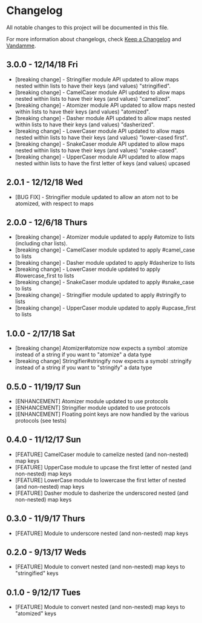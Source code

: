 # Changelog

All notable changes to this project will be documented in this file.

For more information about changelogs, check
[Keep a Changelog](http://keepachangelog.com) and
[Vandamme](http://tech-angels.github.io/vandamme).

## 3.0.0 - 12/14/18 Fri

-   [breaking change] - Stringifier module API updated to allow maps nested within lists to have their keys (and values) "stringified".
-   [breaking change] - CamelCaser module API updated to allow maps nested within lists to have their keys (and values) "camelized".
-   [breaking change] - Atomizer module API updated to allow maps nested within lists to have their keys (and values) "atomized".
-   [breaking change] - Dasher module API updated to allow maps nested within lists to have their keys (and values) "dasherized".
-   [breaking change] - LowerCaser module API updated to allow maps nested within lists to have their keys (and values) "lower-cased first".
-   [breaking change] - SnakeCaser module API updated to allow maps nested within lists to have their keys (and values) "snake-cased".
-   [breaking change] - UpperCaser module API updated to allow maps nested within lists to have the first letter of keys (and values) upcased

## 2.0.1 - 12/12/18 Wed

-   [BUG FIX] - Stringifier module updated to allow an atom not to be atomized, with respect to maps

## 2.0.0 - 12/6/18 Thurs

-   [breaking change] - Atomizer module updated to apply #atomize to lists (including char lists).
-   [breaking change] - CamelCaser module updated to apply #camel_case to lists
-   [breaking change] - Dasher module updated to apply #dasherize to lists
-   [breaking change] - LowerCaser module updated to apply #lowercase_first to lists
-   [breaking change] - SnakeCaser module updated to apply #snake_case to lists
-   [breaking change] - Stringifier module updated to apply #stringify to lists
-   [breaking change] - UpperCaser module updated to apply #upcase_first to lists

## 1.0.0 - 2/17/18 Sat

-   [breaking change] Atomizer#atomize now expects a symbol :atomize instead of a string if you want to "atomize" a data type
-   [breaking change] Stringifier#stringify now expects a symobl :stringify instead of a string if you want to "stringify" a data type

## 0.5.0 - 11/19/17 Sun

-   [ENHANCEMENT] Atomizer module updated to use protocols
-   [ENHANCEMENT] Stringifier module updated to use protocols
-   [ENHANCEMENT] Floating point keys are now handled by the various protocols
    (see tests)

## 0.4.0 - 11/12/17 Sun

-   [FEATURE] CamelCaser module to camelize nested (and non-nested) map keys
-   [FEATURE] UpperCase module to upcase the first letter of nested (and non-nested) map keys
-   [FEATURE] LowerCase module to lowercase the first letter of nested (and non-nested) map keys
-   [FEATURE] Dasher module to dasherize the underscored nested (and non-nested) map keys

## 0.3.0 - 11/9/17 Thurs

-   [FEATURE] Module to underscore nested (and non-nested) map keys

## 0.2.0 - 9/13/17 Weds

-   [FEATURE] Module to convert nested (and non-nested) map keys to "stringified" keys

## 0.1.0 - 9/12/17 Tues

-   [FEATURE] Module to convert nested (and non-nested) map keys to "atomized" keys
